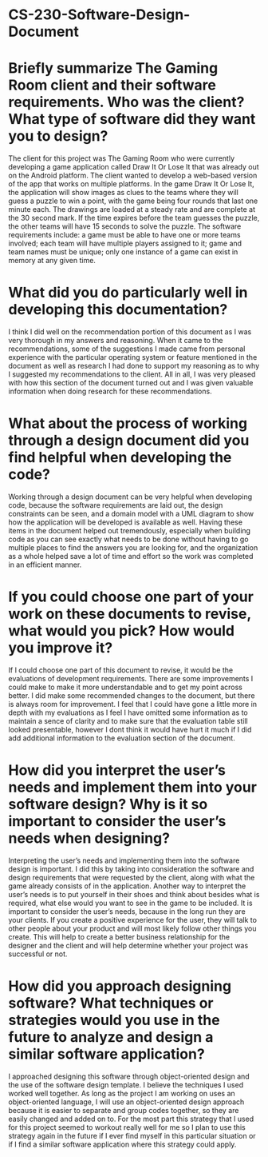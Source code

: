 # CS-230-Software-Design-Document

# Briefly summarize The Gaming Room client and their software requirements. Who was the client? What type of software did they want you to design?
The client for this project was The Gaming Room who were currently developing a game application called Draw It Or Lose It that was already out on the Android platform. The client wanted to develop a web-based version of the app that works on multiple platforms. In the game Draw It Or Lose It, the application will show images as clues to the teams where they will guess a puzzle to win a point, with the game being four rounds that last one minute each. The drawings are loaded at a steady rate and are complete at the 30 second mark. If the time expires before the team guesses the puzzle, the other teams will have 15 seconds to solve the puzzle. The software requirements include: a game must be able to have one or more teams involved; each team will have multiple players assigned to it; game and team names must be unique; only one instance of a game can exist in memory at any given time.

# What did you do particularly well in developing this documentation?
I think I did well on the recommendation portion of this document as I was very thorough in my answers and reasoning. When it came to the recommendations, some of the suggestions I made came from personal experience with the particular operating system or feature mentioned in the document as well as research I had done to support my reasoning as to why I suggested my recommendations to the client. All in all, I was very pleased with how this section of the document turned out and I was given valuable information when doing research for these recommendations.

# What about the process of working through a design document did you find helpful when developing the code?
Working through a design document can be very helpful when developing code, because the software requirements are laid out, the design constraints can be seen, and a domain model with a UML diagram to show how the application will be developed is available as well. Having these items in the document helped out tremendously, especially when building code as you can see exactly what needs to be done without having to go multiple places to find the answers you are looking for, and the organization as a whole helped save a lot of time and effort so the work was completed in an efficient manner.

# If you could choose one part of your work on these documents to revise, what would you pick? How would you improve it?
If I could choose one part of this document to revise, it would be the evaluations of development requirements. There are some improvements I could make to make it more understandable and to get my point across better. I did make some recommended changes to the document, but there is always room for improvement. I feel that I could have gone a little more in depth with my evaluations as I feel I have omitted some information as to maintain a sence of clarity and to make sure that the evaluation table still looked presentable, however I dont think it would have hurt it much if I did add additional information to the evaluation section of the document.

# How did you interpret the user’s needs and implement them into your software design? Why is it so important to consider the user’s needs when designing?
Interpreting the user’s needs and implementing them into the software design is important. I did this by taking into consideration the software and design requirements that were requested by the client, along with what the game already consists of in the application. Another way to interpret the user’s needs is to put yourself in their shoes and think about besides what is required, what else would you want to see in the game to be included. It is important to consider the user’s needs, because in the long run they are your clients. If you create a positive experience for the user, they will talk to other people about your product and will most likely follow other things you create. This will help to create a better business relationship for the designer and the client and will help determine whether your project was successful or not.

# How did you approach designing software? What techniques or strategies would you use in the future to analyze and design a similar software application?
I approached designing this software through object-oriented design and the use of the software design template. I believe the techniques I used worked well together. As long as the project I am working on uses an object-oriented language, I will use an object-oriented design approach because it is easier to separate and group codes together, so they are easily changed and added on to. For the most part this strategy that I used for this project seemed to workout really well for me so I plan to use this strategy again in the future if I ever find myself in this particular situation or if I find a similar software application where this strategy could apply.
